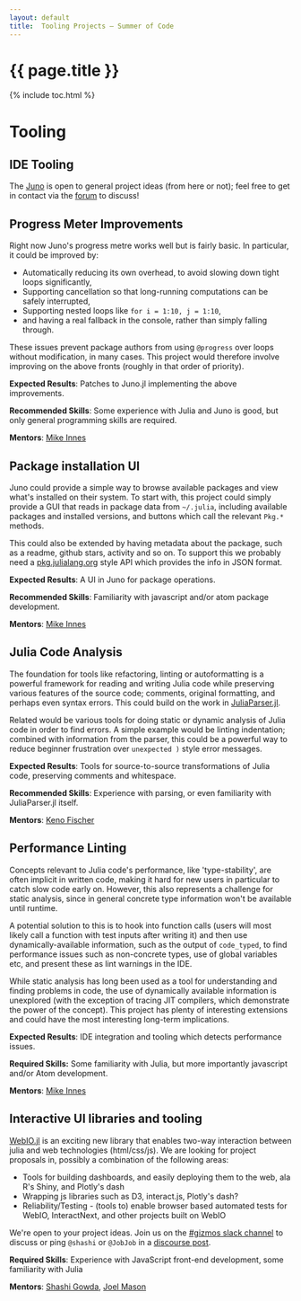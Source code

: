 ```yaml
---
layout: default
title:  Tooling Projects – Summer of Code
---
```


# {{ page.title }}

{% include toc.html %}

# Tooling

## IDE Tooling

The [Juno](http://junolab.org) is open to general project ideas (from here or not); feel free to get in contact via the [forum](http://discourse.julialang.org/) to discuss!

## Progress Meter Improvements

Right now Juno's progress metre works well but is fairly basic. In particular, it could be improved by:

* Automatically reducing its own overhead, to avoid slowing down tight loops significantly,
* Supporting cancellation so that long-running computations can be safely interrupted,
* Supporting nested loops like `for i = 1:10, j = 1:10`,
* and having a real fallback in the console, rather than simply falling through.

These issues prevent package authors from using `@progress` over loops without modification, in many cases. This project would therefore involve improving on the above fronts (roughly in that order of priority).

**Expected Results**: Patches to Juno.jl implementing the above improvements.

**Recommended Skills**: Some experience with Julia and Juno is good, but only general programming skills are required.

**Mentors**: [Mike Innes](https://github.com/mikeinnes)

## Package installation UI

Juno could provide a simple way to browse available packages and view what's installed on their system. To start with, this project could simply provide a GUI that reads in package data from `~/.julia`, including available packages and installed versions, and buttons which call the relevant `Pkg.*` methods.

This could also be extended by having metadata about the package, such as a readme, github stars, activity and so on. To support this we probably need a [pkg.julialang.org](http://pkg.julialang.org) style API which provides the info in JSON format.

**Expected Results**: A UI in Juno for package operations.

**Recommended Skills**: Familiarity with javascript and/or atom package development.

**Mentors**: [Mike Innes](https://github.com/mikeinnes)

## Julia Code Analysis

The foundation for tools like refactoring, linting or autoformatting is a powerful framework for reading and writing Julia code while preserving various features of the source code; comments, original formatting, and perhaps even syntax errors. This could build on the work in [JuliaParser.jl](https://github.com/JuliaLang/JuliaParser.jl).

Related would be various tools for doing static or dynamic analysis of Julia code in order to find errors. A simple example would be linting indentation; combined with information from the parser, this could be a powerful way to reduce beginner frustration over `unexpected )` style error messages.

**Expected Results**: Tools for source-to-source transformations of Julia code, preserving comments and whitespace.

**Recommended Skills**: Experience with parsing, or even familiarity with JuliaParser.jl itself.

**Mentors**: [Keno Fischer](https://github.com/Keno)

## Performance Linting

Concepts relevant to Julia code's performance, like 'type-stability', are often implicit in written code, making it hard for new users in particular to catch slow code early on. However, this also represents a challenge for static analysis, since in general concrete type information won't be available until runtime.

A potential solution to this is to hook into function calls (users will most likely call a function with test inputs after writing it) and then use dynamically-available information, such as the output of `code_typed`, to find performance issues such as non-concrete types, use of global variables etc, and present these as lint warnings in the IDE.

While static analysis has long been used as a tool for understanding and finding problems in code, the use of dynamically available information is unexplored (with the exception of tracing JIT compilers, which demonstrate the power of the concept). This project has plenty of interesting extensions and could have the most interesting long-term implications.

**Expected Results**: IDE integration and tooling which detects performance issues.

**Required Skills:** Some familiarity with Julia, but more importantly javascript and/or Atom development.

**Mentors**: [Mike Innes](https://github.com/MikeInnes)

## Interactive UI libraries and tooling

[WebIO.jl](https://github.com/JuliaGizmos/WebIO.jl) is an exciting new library that enables two-way interaction between julia and web technologies (html/css/js). We are looking for project proposals in, possibly a combination of the following areas:

- Tools for building dashboards, and easily deploying them to the web, ala R's Shiny, and Plotly's dash
- Wrapping js libraries such as D3, interact.js, Plotly's dash?
- Reliability/Testing - (tools to) enable browser based automated tests for WebIO, InteractNext, and other projects built on WebIO

We're open to your project ideas. Join us on the [#gizmos slack channel](https://julialang.slack.com/messages/gizmos/) to discuss or ping `@shashi` or `@JobJob` in a [discourse post](http://discourse.julialang.org/).

**Required Skills**: Experience with JavaScript front-end development, some familiarity with Julia

**Mentors**: [Shashi Gowda](https://github.com/shashi), [Joel Mason](https://github.com/JobJob)
